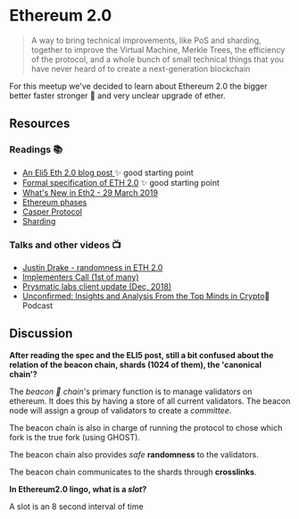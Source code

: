 # Ethereum 2.0
> A way to bring technical improvements, like PoS and sharding, together to improve the Virtual Machine, Merkle Trees, the efficiency of the protocol, and a whole bunch of small technical things that you have never heard of to create a next-generation blockchain

For this meetup we've decided to learn about Ethereum 2.0 the bigger better faster stronger :muscle: and very unclear upgrade of ether. 

## Resources

### Readings :books:
 - [An Eli5 Eth 2.0 blog post ](https://www.tokendaily.co/blog/eli5-explanation-of-the-ethereum-2-0-testnet):sparkles: good starting point
 - [Formal specification of ETH 2.0](https://github.com/ethereum/eth2.0-specs) :sparkles: good starting point
 - [What's New in Eth2 - 29 March 2019](https://notes.ethereum.org/c/Sk8Zs--CQ/https%3A%2F%2Fbenjaminion.xyz%2Fnewineth2%2F20190329.html)
 - [Ethereum phases](https://docs.ethhub.io/ethereum-roadmap/ethereum-2.0/eth-2.0-phases/)
 - [Casper Protocol](https://vitalik.ca/general/2018/12/05/cbc_casper.html)
 - [Sharding](https://github.com/ethereum/wiki/wiki/Sharding-FAQ#how-can-we-facilitate-cross-shard-communication)

### Talks and other videos :tv:
 - [Justin Drake - randomness in ETH 2.0](https://www.youtube.com/watch?v=rUOBPu4W28c) 
 - [Implementers Call (1st of many)](https://www.youtube.com/watch?v=Ynqrka5DQOI)
 - [Prysmatic labs client update (Dec, 2018)](https://www.youtube.com/watch?v=91ZAFIoha2w)
 - [Unconfirmed: Insights and Analysis From the Top Minds in Crypto](https://unconfirmed.libsyn.com/why-ethereum-20-could-fail-and-how-it-could-be-fixed-ep065):microphone: Podcast

## Discussion
**After reading the spec and the ELI5 post, still a bit confused about the relation of the beacon chain, shards (1024 of them), the 'canonical chain'?**

The _beacon :bacon: chain_'s primary function is to manage validators on ethereum. It does this by having a store of all current validators. The beacon node will assign a group of validators to create a _committee_. 

The beacon chain is also in charge of running the protocol to chose which fork is the true fork (using GHOST).

The beacon chain also provides _safe_ **randomness** to the validators. 

The beacon chain communicates to the shards through **crosslinks**.

**In Ethereum2.0 lingo, what is a _slot_?**

A slot is an 8 second interval of time


